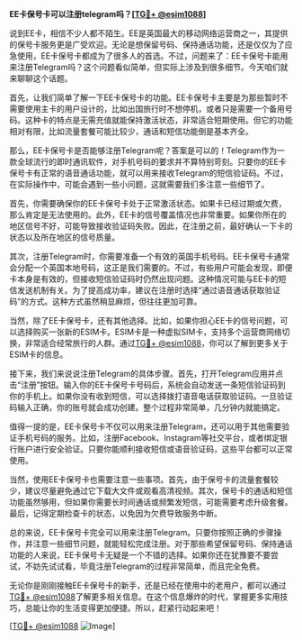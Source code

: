 **EE卡保号卡可以注册telegram吗？[[TG💪+ @esim1088](https://t.me/s/esim1088)]**

说到EE卡，相信不少人都不陌生。EE是英国最大的移动网络运营商之一，其提供的保号卡服务更是广受欢迎。无论是想保留号码、保持通话功能，还是仅仅为了应急使用，EE卡保号卡都成为了很多人的首选。不过，问题来了：EE卡保号卡能用来注册Telegram吗？这个问题看似简单，但实际上涉及到很多细节。今天咱们就来聊聊这个话题。

首先，让我们简单了解一下EE卡保号卡的功能。EE卡保号卡主要是为那些暂时不需要使用主卡的用户设计的，比如出国旅行时不想停机，或者只是需要一个备用号码。这种卡的特点是无需充值就能保持激活状态，非常适合短期使用。但它的功能相对有限，比如流量套餐可能比较少，通话和短信功能倒是基本齐全。

那么，EE卡保号卡是否能够注册Telegram呢？答案是可以的！Telegram作为一款全球流行的即时通讯软件，对手机号码的要求并不算特别苛刻。只要你的EE卡保号卡有正常的语音通话功能，就可以用来接收Telegram的短信验证码。不过，在实际操作中，可能会遇到一些小问题，这就需要我们多注意一些细节了。

首先，你需要确保你的EE卡保号卡处于正常激活状态。如果卡已经过期或欠费，那么肯定是无法使用的。此外，EE卡的信号覆盖情况也非常重要。如果你所在的地区信号不好，可能导致接收验证码失败。因此，在注册之前，最好确认一下卡的状态以及所在地区的信号质量。

其次，注册Telegram时，你需要准备一个有效的英国手机号码。EE卡保号卡通常会分配一个英国本地号码，这正是我们需要的。不过，有些用户可能会发现，即便卡本身是有效的，但接收短信验证码时仍然出现问题。这种情况可能与EE卡的短信发送机制有关。为了提高成功率，建议在注册时选择“通过语音通话获取验证码”的方式。这种方式虽然稍显麻烦，但往往更加可靠。

当然，除了EE卡保号卡，还有其他选择。比如，如果你担心EE卡的信号问题，可以选择购买一张新的ESIM卡。ESIM卡是一种虚拟SIM卡，支持多个运营商网络切换，非常适合经常旅行的人群。通过[TG💪+ @esim1088](https://t.me/s/esim1088)，你可以了解到更多关于ESIM卡的信息。

接下来，我们来说说注册Telegram的具体步骤。首先，打开Telegram应用并点击“注册”按钮。输入你的EE卡保号卡号码后，系统会自动发送一条短信验证码到你的手机上。如果你没有收到短信，可以选择拨打语音电话获取验证码。一旦验证码输入正确，你的账号就会成功创建。整个过程非常简单，几分钟内就能搞定。

值得一提的是，EE卡保号卡不仅可以用来注册Telegram，还可以用于其他需要验证手机号码的服务。比如，注册Facebook、Instagram等社交平台，或者绑定银行账户进行安全验证。只要你能顺利接收短信或语音验证码，这些平台都可以正常使用。

当然，使用EE卡保号卡也需要注意一些事项。首先，由于保号卡的流量套餐较少，建议尽量避免通过它下载大文件或观看高清视频。其次，保号卡的通话和短信功能虽然够用，但如果你需要长时间通话或频繁发短信，可能需要考虑升级套餐。最后，记得定期检查卡的状态，以免因为欠费导致服务中断。

总的来说，EE卡保号卡完全可以用来注册Telegram。只要你按照正确的步骤操作，并注意一些细节问题，就能轻松完成注册。对于那些希望保留号码、保持通话功能的人来说，EE卡保号卡无疑是一个不错的选择。如果你还在犹豫要不要尝试，不妨先试试看，毕竟注册Telegram的过程非常简单，而且完全免费。

无论你是刚刚接触EE卡保号卡的新手，还是已经在使用中的老用户，都可以通过[TG💪+ @esim1088](https://t.me/s/esim1088)了解更多相关信息。在这个信息爆炸的时代，掌握更多实用技巧，总能让你的生活变得更加便捷。所以，赶紧行动起来吧！

[[TG💪+ @esim1088](https://t.me/s/esim1088) ![Image](https://i.postimg.cc/4NQfJmqS/Snipaste-2025-05-13-00-14-12.png)]